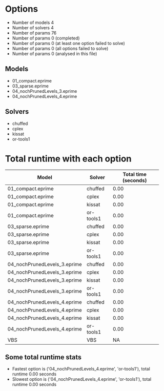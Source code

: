

# Options


- Number of models         4
- Number of solvers        4
- Number of params        76
- Number of params         0 (completed)
- Number of params         0 (at least one option failed to solve)
- Number of params         0 (all options failed to solve)
- Number of params         0 (analysed in this file)


## Models


 - 01_compact.eprime
 - 03_sparse.eprime
 - 04_nochPrunedLevels_3.eprime
 - 04_nochPrunedLevels_4.eprime


## Solvers


 - chuffed
 - cplex
 - kissat
 - or-tools1


# Total runtime with each option


 | Model | Solver | Total time (seconds) | 
 | -- | -- | -- | 
 | 01_compact.eprime | chuffed | 0.00 | 
 | 01_compact.eprime | cplex | 0.00 | 
 | 01_compact.eprime | kissat | 0.00 | 
 | 01_compact.eprime | or-tools1 | 0.00 | 
 | 03_sparse.eprime | chuffed | 0.00 | 
 | 03_sparse.eprime | cplex | 0.00 | 
 | 03_sparse.eprime | kissat | 0.00 | 
 | 03_sparse.eprime | or-tools1 | 0.00 | 
 | 04_nochPrunedLevels_3.eprime | chuffed | 0.00 | 
 | 04_nochPrunedLevels_3.eprime | cplex | 0.00 | 
 | 04_nochPrunedLevels_3.eprime | kissat | 0.00 | 
 | 04_nochPrunedLevels_3.eprime | or-tools1 | 0.00 | 
 | 04_nochPrunedLevels_4.eprime | chuffed | 0.00 | 
 | 04_nochPrunedLevels_4.eprime | cplex | 0.00 | 
 | 04_nochPrunedLevels_4.eprime | kissat | 0.00 | 
 | 04_nochPrunedLevels_4.eprime | or-tools1 | 0.00 | 
 | VBS | VBS | NA | 


## Some total runtime stats


 - Fastest option is ('04_nochPrunedLevels_4.eprime', 'or-tools1'), total runtime 0.00 seconds
 - Slowest option is ('04_nochPrunedLevels_4.eprime', 'or-tools1'), total runtime 0.00 seconds
